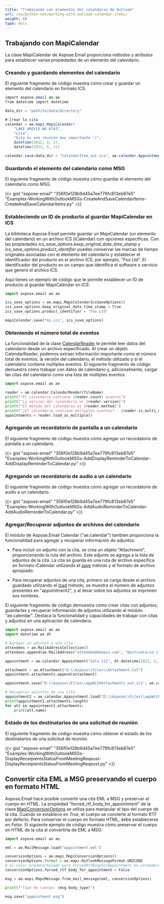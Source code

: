 ```yaml
---
title: "Trabajando con elementos del calendario de Outlook"
url: /es/python-net/working-with-outlook-calendar-items/
weight: 80
type: docs
---
```


## **Trabajando con MapiCalendar**
La clase MapiCalendar de Aspose.Email proporciona métodos y atributos para establecer varias propiedades de un elemento del calendario.

### **Creando y guardando elementos del calendario**
El siguiente fragmento de código muestra cómo crear y guardar un elemento del calendario en formato ICS.

```cs
import aspose.email as ae
from datetime import datetime

data_dir = "path/to/data/directory"

# Crear la cita
calendar = ae.mapi.MapiCalendar(
    "LAKE ARGYLE WA 6743",
    "Cita",
    "Esta es una reunión muy importante :)",
    datetime(2012, 4, 1),
    datetime(2012, 5, 1))

calendar.save(data_dir + "CalendarItem_out.ics", ae.calendar.AppointmentSaveFormat.ICS)
```
### **Guardando el elemento del calendario como MSG**
El siguiente fragmento de código muestra cómo guardar el elemento del calendario como MSG.

{{< gist "aspose-email" "356f0e128b9d45a7ee779fc813eb87e5" "Examples-WorkingWithOutlookMSGs-CreateAndSaveCalendarItems-CreateAndSaveCalendarItems.py" >}}

### **Estableciendo un ID de producto al guardar MapiCalendar en ICS**

La biblioteca Aspose.Email permite guardar un MapiCalendar (un elemento del calendario) en un archivo ICS (iCalendar) con opciones específicas. Con las propiedades *ics_save_options.keep_original_date_time_stamp* y *ics_save_options.product_identifier* puedes conservar las marcas de tiempo originales asociadas con el elemento del calendario y establecer el identificador del producto en el archivo ICS, por ejemplo, "Foo Ltd". El identificador del producto es un campo que identifica el software o servicio que generó el archivo ICS.

Aquí tienes un ejemplo de código que te permite establecer un ID de producto al guardar MapiCalendar en ICS:

```python
import aspose.email as ae

ics_save_options = ae.mapi.MapiCalendarIcsSaveOptions()
ics_save_options.keep_original_date_time_stamp = True
ics_save_options.product_identifier = "Foo Ltd"

mapiCalendar.save("my.ics", ics_save_options)
```
### **Obteniendo el número total de eventos**

La funcionalidad de la clase [CalendarReader](https://reference.aspose.com/email/python-net/aspose.email.calendar/calendarreader/) te permite leer datos del calendario desde un archivo especificado. Al crear un objeto CalendarReader, podemos extraer información importante como el número total de eventos, la versión del calendario, el método utilizado y si el calendario contiene múltiples eventos. El siguiente fragmento de código demuestra cómo trabajar con datos de calendario y, adicionalmente, cargar las citas del calendario como una lista de múltiples eventos.

```python
import aspose.email as ae

reader = ae.calendar.CalendarReader(fileName)
print(f"El calendario contiene {reader.count} eventos")
print(f"La versión del calendario es {reader.version}")
print(f"El método del calendario es {reader.method}")
print(f"¿El calendario contiene múltiples eventos? - {reader.is_multi_events}")
appointments = reader.load_as_multiple()
```

### **Agregando un recordatorio de pantalla a un calendario**
El siguiente fragmento de código muestra cómo agregar un recordatorio de pantalla a un calendario.

{{< gist "aspose-email" "356f0e128b9d45a7ee779fc813eb87e5" "Examples-WorkingWithOutlookMSGs-AddDisplayReminderToCalendar-AddDisplayReminderToCalendar.py" >}}
### **Agregando un recordatorio de audio a un calendario**
El siguiente fragmento de código muestra cómo agregar un recordatorio de audio a un calendario.

{{< gist "aspose-email" "356f0e128b9d45a7ee779fc813eb87e5" "Examples-WorkingWithOutlookMSGs-AddAudioReminderToCalendar-AddAudioReminderToCalendar.py" >}}

### **Agregar/Recuperar adjuntos de archivos del calendario**

El módulo de Aspose.Email Calendar ("ae.calendar") también proporciona la funcionalidad para agregar y recuperar información de adjuntos. 

- Para incluir un adjunto con la cita, se crea un objeto "Attachment", proporcionando la ruta del archivo. Este adjunto se agrega a la lista de adjuntos de la cita. La cita se guarda en una ruta de archivo específica en formato iCalendar utilizando el [save](https://reference.aspose.com/email/python-net/aspose.email.calendar/appointment/#methods) método y el formato de archivo apropiado.

- Para recuperar adjuntos de una cita, primero se carga desde el archivo guardado utilizando el [load](https://reference.aspose.com/email/python-net/aspose.email.calendar/appointment/#methods) método, se muestra el número de adjuntos presentes en "appointment2", y al iterar sobre los adjuntos se imprimen sus nombres.

El siguiente fragmento de código demuestra cómo crear citas con adjuntos, guardarlas y recuperar información de adjuntos utilizando el módulo "ae.calendar". Destaca la funcionalidad y capacidades de trabajar con citas y adjuntos en una aplicación de calendario.

```python
import aspose.email as ae
import datetime as dt

# Agregar un adjunto a una cita
attendees = ae.MailAddressCollection()
attendees.append(ae.MailAddress("attendee@domain.com", "Destinatario 1"))

appointment = ae.calendar.Appointment("Sala 112", dt.datetime(2023, 5, 27), dt.date(2023, 5, 28),  ae.MailAddress("organizer@domain.com"), attendees)

attachment = ae.Attachment("D:\\Aspose\\Files\\Attachment.txt")
appointment.attachments.append(attachment)

appointment.save("D:\\Aspose\\Files\\appWithAttachments_out.ics", ae.calendar.AppointmentSaveFormat.ICS)

# Recuperar adjuntos de una cita 
appointment2 = ae.calendar.Appointment.load("D:\\Aspose\\Files\\appWithAttachments_out.ics")
print(appointment2.attachments.length)
for att in appointment2.attachments:
    print(att.name)
```
### **Estado de los destinatarios de una solicitud de reunión**
El siguiente fragmento de código muestra cómo obtener el estado de los destinatarios de una solicitud de reunión.

{{< gist "aspose-email" "356f0e128b9d45a7ee779fc813eb87e5" "Examples-WorkingWithOutlookMSGs-DisplayReceipientsStatusFromMeetingReqeust-DisplayReceipientsStatusFromMeetingReqeust.py" >}}

## **Convertir cita EML a MSG preservando el cuerpo en formato HTML**

Aspose.Email hace posible convertir una cita EML a MSG y preservar el cuerpo en HTML. La propiedad "forced_rtf_body_for_appointment" de la clase [MapiConversionOptions](https://reference.aspose.com/email/python-net/aspose.email.mapi/mapiconversionoptions/#mapiconversionoptions-class) se utiliza para manipular el tipo del cuerpo de la cita. Cuando se establece en *True*, el cuerpo se convierte al formato RTF por defecto. Para conservar el cuerpo en formato HTML, debe establecerse en *False*. El siguiente ejemplo de código muestra cómo preservar el cuerpo en HTML de la cita al convertirla de EML a MSG:

```python
import aspose.email as ae

eml = ae.MailMessage.load("appointment.eml")

conversionOptions = ae.mapi.MapiConversionOptions()
conversionOptions.format = ae.mapi.OutlookMessageFormat.UNICODE
# el valor predeterminado para ForcedRtfBodyForAppointment es verdadero
conversionOptions.forced_rtf_body_for_appointment = False

msg = ae.mapi.MapiMessage.from_mail_message(eml, conversionOptions)

print(f"Tipo de cuerpo: {msg.body_type}")

msg.save("appointment.msg")
```